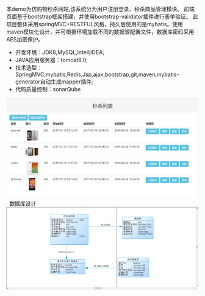本demo为仿购物秒杀网站,该系统分为用户注册登录、秒杀商品管理模块。 前端页面基于bootstrap框架搭建，并使用bootstrap-validator插件进行表单验证。 此项目整体采用springMVC+RESTFUL风格，持久层使用的是mybatis。使用maven模块化设计，并可根据环境加载不同的数据源配置文件，数据库密码采用AES加密保护。
 
- 开发环境：JDK8,MySQL,intelljIDEA;
 
- JAVA应用服务器：tomcat8.0;
 
- 技术选型：SpringMVC,mybatis,Redis,Jsp,ajax,bootstrap,git,maven,mybatis-generator自动生成mapper插件;
 
- 代码质量控制：sonarQube


![image](https://github.com/techa03/learngit/blob/techa03-patch-1/QQ%E6%88%AA%E5%9B%BE20170315174408.png)
 
数据库设计
![image](https://github.com/techa03/learngit/blob/techa03-patch-1/QQ%E6%B5%8F%E8%A7%88%E5%99%A8%E6%88%AA%E5%B1%8F%E6%9C%AA%E5%91%BD%E5%90%8D.png)
